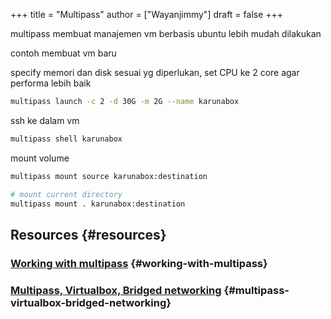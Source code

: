 +++
title = "Multipass"
author = ["Wayanjimmy"]
draft = false
+++

multipass membuat manajemen vm berbasis ubuntu lebih mudah dilakukan

contoh membuat vm baru

specify memori dan disk sesuai yg diperlukan, set CPU ke 2 core agar performa lebih baik

```bash
multipass launch -c 2 -d 30G -m 2G --name karunabox
```

ssh ke dalam vm

```bash
multipass shell karunabox
```

mount volume

```bash
multipass mount source karunabox:destination

# mount current directory
multipass mount . karunabox:destination
```


## Resources {#resources}


### [Working with multipass](https://discourse.ubuntu.com/t/working-with-multipass-instances/8422) {#working-with-multipass}


### [Multipass, Virtualbox, Bridged networking](https://multipass.run/docs/using-virtualbox-in-multipass-macos) {#multipass-virtualbox-bridged-networking}

